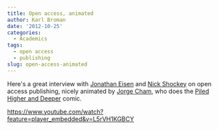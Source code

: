 ```yaml
---
title: Open access, animated
author: Karl Broman
date: '2012-10-25'
categories:
  - Academics
tags:
  - open access
  - publishing
slug: open-access-animated
---
```


Here's a great interview with [Jonathan Eisen](http://phylogenomics.blogspot.com) and [Nick Shockey](http://www.arl.org/sparc/about/staff/shockey.shtml) on open access publishing, nicely animated by [Jorge Cham](http://www.phdcomics.com/about.htm), who does the [Piled Higher and Deeper](http://www.phdcomics.com/comics.php) comic.

https://www.youtube.com/watch?feature=player_embedded&v=L5rVH1KGBCY
